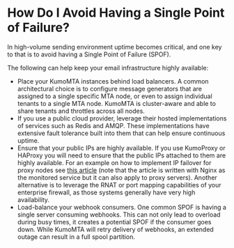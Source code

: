 # How Do I Avoid Having a Single Point of Failure?

In high-volume sending environment uptime becomes critical, and one key to that is to avoid having a Single Point of Failure (SPOF).

The following can help keep your email infrastructure highly available:

* Place your KumoMTA instances behind load balancers. A common architectural choice is to configure message generators that are assigned to a single specific MTA node, or even to assign individual tenants to a single MTA node. KumoMTA is cluster-aware and able to share tenants and throttles across all nodes. 
* If you use a public cloud provider, leverage their hosted implementations of services such as Redis and AMQP. These implementations have extensive fault tolerance built into them that can help ensure continuous uptime.
* Ensure that your public IPs are highly available. If you use KumoProxy or HAProxy you will need to ensure that the public IPs attached to them are highly available. For an example on how to implement IP failover for proxy nodes see [this article](https://www.digitalocean.com/community/tutorials/how-to-set-up-highly-available-web-servers-with-keepalived-and-reserved-ips-on-ubuntu-14-04) (note that the article is written with Nginx as the monitored service but it can also apply to proxy servers). Another alternative is to leverage the RNAT or port mapping capabilities of your enterprise firewall, as those systems generally have very high availability.
* Load-balance your webhook consumers. One common SPOF is having a single server consuming webhooks. This can not only lead to overload during busy times, it creates a potential SPOF if the consumer goes down. While KumoMTA will retry delivery of webhooks, an extended outage can result in a full spool partition.